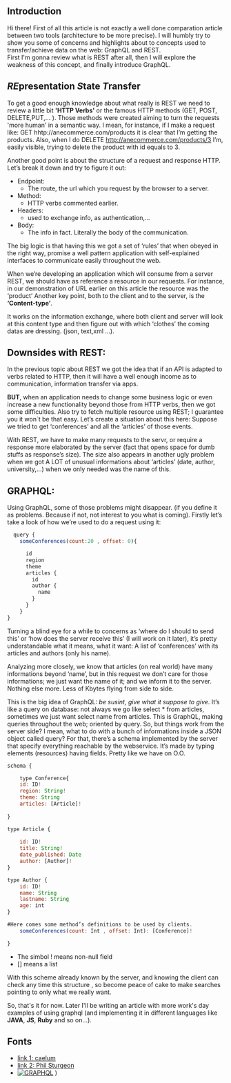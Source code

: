 ## Introduction
  Hi there! 
  First of all this article is not exactly a well done comparation article between two tools (architecture to be more precise). I will
  humbly try to show you some of concerns and highlights about to concepts used to transfer/achieve data on the web: GraphQL and REST.  
  First I'm gonna review what is REST after all, then I will explore the weakness of this concept, and finally introduce GraphQL.
  
## *RE*presentation *S*tate *T*ransfer
  To get a good enough knowledge about what really is REST we need to review a little bit **'HTTP Verbs'** or the famous HTTP methods
  (GET, POST, DELETE,PUT,... ). Those methods were created aiming to turn the requests 'more human' in a semantic way. I mean, for instance,
  if I make a request like: GET hhtp://anecommerce.com/products it is clear that I’m getting the products. Also, when I do DELETE http://anecommerce.com/products/3 I’m, easily visible, trying to delete the product with id equals to 3.

Another good point is about the structure of a request and response HTTP. Let’s break it down and try to figure it out:
- Endpoint: 
  - The route, the url which you request by the browser to a server.
- Method: 
  - HTTP verbs commented earlier.
- Headers: 
  - used to exchange info, as authentication,...
- Body: 
  - The info in fact. Literally the body of the communication.
	
The big logic is that having this we got a set of ‘rules’ that when obeyed in the right way, promise a well pattern application with self-explained interfaces to communicate easily throughout the web.
  
  When we’re developing an application which will consume from a server REST, we should have as reference a resource in our requests. For instance, in our demonstration of URL earlier on this article the resource was the ‘product’ 
Another key point, both to the client and to the server, is the **‘Content-type’**. 

It works on the information exchange, where  both client and server will look at this content type and then figure out with  which ‘clothes’ the coming datas are dressing. (json, text,xml ...).


## Downsides with REST:
	
In the previous topic about REST we got the idea that if an API is adapted to verbs related to HTTP, then it will have a well enough income as to communication, information transfer via apps. 

**BUT**, when an application needs to change some business logic or even increase a new functionality beyond those from HTTP verbs, then we got some difficulties. Also try to fetch multiple resource using REST; I guarantee you it won´t be that easy. 
Let’s create a situation about this here: Suppose we tried to get ‘conferences’ and all the ‘articles’ of those events. 

With REST, we have to make many requests to the servr, or require a response more elaborated by the server (fact that opens space for dumb stuffs as response’s size). The size also appears in another ugly problem when we got A LOT of unusual informations about ‘articles’ (date, author, university,...) when we only needed was the name of this.                                                                                                                                                                                                                                                                                                                                                                                                

## GRAPHQL:
	
Using GraphQL, some of those problems might disappear. (if you define it as problems. Because if not, not interest to you what is coming).
Firstly let’s take a look of how we’re used to do a request using it:

```javascript
  query {
    someConferences(count:20 , offset: 0){

      id
      region
      theme
      articles {
        id
        author {
          name
        }
      }
    }
}
```
Turning a blind eye for a while to concerns as ‘where do I should to send this’ or ‘how does the server receive this’ (I will work on it later), it’s pretty understandable what it means, what it want: A list of ‘conferences’ with its articles and authors (only his name).

Analyzing more closely, we know that articles (on real world) have many informations beyond ‘name’, but in this request we don’t care for those informations; we just want the name of it; and we inform it to the server. 
Nothing else more. Less of Kbytes flying from side to side.

This is the big idea of GraphQL: *be susint, give what it suppose to give*. It’s like a query on database: not always we go like select * from articles, sometimes we just want select name from articles.  This is GraphQL, making queries throughout the web; oriented by query.
So, but things work from the server side? I mean, what to do with a bunch of informations inside a JSON object called query? For that, there’s a schema implemented by the server that specify everything reachable by the webservice. It’s made by typing elements (resources) having fields. Pretty like we have on O.O.

```javascript
schema {

	type Conference{
	id: ID!
	region: String!
	theme: String
	articles: [Article]!	
	
}

type Article {
	
	id: ID!
	title: String!
	date_published: Date
	author: [Author]!
}

type Author {
	id: ID!
	name: String
	lastname: String
	age: int
}

#Here comes some method’s definitions to be used by clients.
	someConferences(count: Int , offset: Int): [Conference]!	

}
```

* The simbol ! means non-null field 
* [] means a list

With this scheme already known by the server, and knowing the client can check any time this structure , so become peace of cake to make searches pointing to only what we really want.

So, that's it for now. Later I'll be writing an article with more work's day examples of using graphql (and implementing it in different languages like **JAVA**, **JS**, **Ruby** and so on...).

## Fonts
* [link 1: caelum](http://blog.caelum.com.br/todo-o-poder-emana-do-cliente-explorando-uma-api-graphql/)
* [link 2: Phil Sturgeon](https://philsturgeon.uk/api/2017/01/24/graphql-vs-rest-overview/)
* [![GRAPHQL](http://img.youtube.com/vi/lAJWHHUz8_8&t=1s/0.jpg)](http://www.youtube.com/watch?v=lAJWHHUz8_8&t=1s)
)
